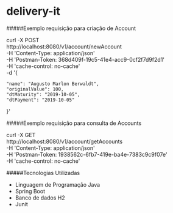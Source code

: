 # delivery-it

#####Exemplo requisição para criação de Account

curl -X POST \
  http://localhost:8080/v1/account/newAccount \
  -H 'Content-Type: application/json' \
  -H 'Postman-Token: 368d409f-19c5-41e4-acc9-0cf2f7d9f2d1' \
  -H 'cache-control: no-cache' \
  -d '{

	"name": "Augusto Marlon Berwaldt",
	"originalValue": 100,
	"dtMaturity": "2019-10-05",
	"dtPayment": "2019-10-05"

}'


#####Exemplo requisição para consulta de Accounts

curl -X GET \
  http://localhost:8080/v1/account/getAccounts \
  -H 'Content-Type: application/json' \
  -H 'Postman-Token: 1938562c-6fb7-419e-ba4e-7383c9c9f07e' \
  -H 'cache-control: no-cache'
  

#####Tecnologias Utilizadas
- Linguagem de Programação Java
- Spring Boot
- Banco de dados H2
- Junit